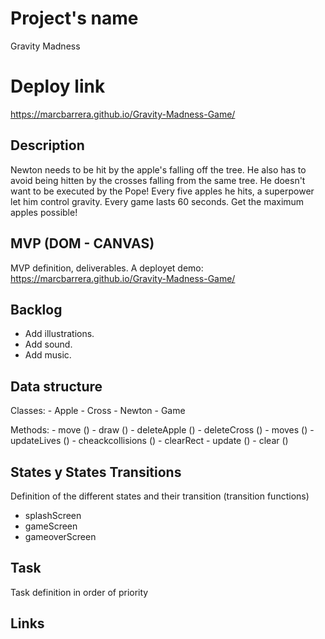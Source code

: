 # Project's name
Gravity Madness

# Deploy link
https://marcbarrera.github.io/Gravity-Madness-Game/


## Description
Newton needs to be hit by the apple's falling off the tree. He also has to avoid being hitten by the crosses falling from the same tree. He doesn't want to be executed by the Pope! Every five apples he hits, a superpower let him control gravity. Every game lasts 60 seconds. Get the maximum apples possible!

## MVP (DOM - CANVAS)
MVP definition, deliverables.
A deployet demo: https://marcbarrera.github.io/Gravity-Madness-Game/

## Backlog
- Add illustrations.
- Add sound.
- Add music.


## Data structure
Classes:
    - Apple
    - Cross
    - Newton
    - Game 

Methods:
    - move ()
    - draw ()
    - deleteApple ()
    - deleteCross () 
    - moves ()
    - updateLives ()
    - cheackcollisions ()
    - clearRect
    - update ()
    - clear ()
    


## States y States Transitions
Definition of the different states and their transition (transition functions)

- splashScreen
- gameScreen
- gameoverScreen


## Task
Task definition in order of priority


## Links


